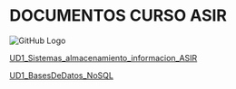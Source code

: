 
# DOCUMENTOS CURSO ASIR


![GitHub Logo](https://mega.nz/file/QZNDACoI#-T-NbX9nuK3BD3MnOmfjVa7nFT4EAuQH3cl5ALSJpyU)

[UD1_Sistemas_almacenamiento_informacion_ASIR](https://mega.nz/file/wINTyYQT#HgePH30y0QEeXoZlna4nvFqflW1A9335pM9sqIRp24w)

[UD1_BasesDeDatos_NoSQL](https://mega.nz/file/0ZdBgaYQ#oSw3Nn5dv_GQeNze0HbU5TuW8yMDS7jzJ8vjV6NALQo)
